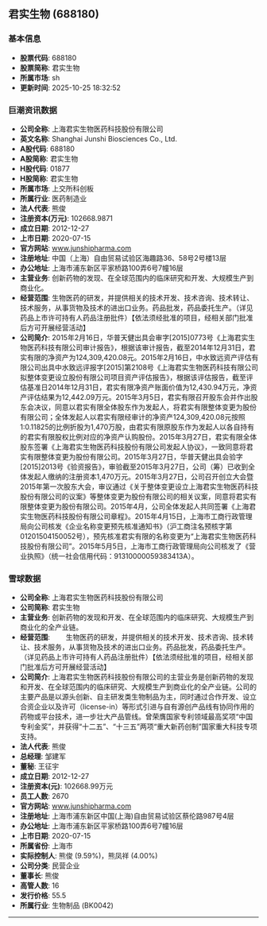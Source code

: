 ## 君实生物 (688180)

### 基本信息

- **股票代码**: 688180
- **股票简称**: 君实生物
- **所属市场**: sh
- **更新时间**: 2025-10-25 18:32:52

### 巨潮资讯数据

- **公司全称**: 上海君实生物医药科技股份有限公司
- **英文名称**: Shanghai Junshi Biosciences Co., Ltd.
- **A股代码**: 688180
- **A股简称**: 君实生物
- **H股代码**: 01877
- **H股简称**: 君实生物
- **所属市场**: 上交所科创板
- **所属行业**: 医药制造业
- **法人代表**: 熊俊
- **注册资本(万元)**: 102668.9871
- **成立日期**: 2012-12-27
- **上市日期**: 2020-07-15
- **官方网站**: www.junshipharma.com
- **注册地址**: 中国（上海）自由贸易试验区海趣路36、58号2号楼13层
- **办公地址**: 上海市浦东新区平家桥路100弄6号7幢16层
- **主营业务**: 创新药物的发现、在全球范围内的临床研究和开发、大规模生产到商业化。
- **经营范围**: 生物医药的研发，并提供相关的技术开发、技术咨询、技术转让、技术服务，从事货物及技术的进出口业务。药品批发，药品委托生产。（详见药品上市许可持有人药品注册批件）【依法须经批准的项目，经相关部门批准后方可开展经营活动】
- **公司简介**: 2015年2月16日，华普天健出具会审字[2015]0773号《上海君实生物医药科技有限公司审计报告》，根据该审计报告，截至2014年12月31日，君实有限的净资产为124,309,420.08元。2015年2月16日，中水致远资产评估有限公司出具中水致远评报字[2015]第2108号《上海君实生物医药科技有限公司拟整体变更设立股份有限公司项目资产评估报告》，根据该评估报告，截至评估基准日2014年12月31日，君实有限净资产账面价值为12,430.94万元，净资产评估结果为12,442.09万元。2015年3月5日，君实有限召开股东会并作出股东会决议，同意以君实有限全体股东作为发起人，将君实有限整体变更为股份有限公司；全体发起人以君实有限经审计的净资产124,309,420.08元按照1:0.11825的比例折股为1,470万股，由君实有限原股东作为发起人以各自持有的君实有限股权比例对应的净资产认购股份。2015年3月27日，君实有限全体股东签署《上海君实生物医药科技股份有限公司发起人协议》，一致同意将君实有限整体变更为股份有限公司。2015年3月27日，华普天健出具会验字[2015]2013号《验资报告》，审验截至2015年3月27日，公司（筹）已收到全体发起人缴纳的注册资本1,470万元。2015年3月27日，公司召开创立大会暨2015年第一次股东大会，审议通过《关于整体变更设立上海君实生物医药科技股份有限公司的议案》等整体变更为股份有限公司的相关议案，同意将君实有限整体变更为股份有限公司。2015年4月，公司全体发起人共同签署《上海君实生物医药科技股份有限公司章程》。2015年4月15日，上海市工商行政管理局向公司核发《企业名称变更预先核准通知书》（沪工商注名预核字第01201504150052号），预先核准君实有限的名称变更为“上海君实生物医药科技股份有限公司”。2015年5月5日，上海市工商行政管理局向公司核发了《营业执照》（统一社会信用代码：91310000059383413A）。

### 雪球数据

- **公司全称**: 上海君实生物医药科技股份有限公司
- **公司简称**: 君实生物
- **主营业务**: 创新药物的发现和开发、在全球范围内的临床研究、大规模生产到商业化的全产业链。
- **经营范围**: 　　生物医药的研发，并提供相关的技术开发、技术咨询、技术转让、技术服务，从事货物及技术的进出口业务。药品批发，药品委托生产。（详见药品上市许可持有人药品注册批件）【依法须经批准的项目，经相关部门批准后方可开展经营活动】
- **公司简介**: 上海君实生物医药科技股份有限公司的主营业务是创新药物的发现和开发、在全球范围内的临床研究、大规模生产到商业化的全产业链。公司的主要产品是以源头创新、自主研发类生物制品为主，同时通过合作开发、设立合资企业以及许可（license-in）等形式引进与自有源创产品线有协同作用的药物或平台技术，进一步壮大产品管线。曾荣膺国家专利领域最高奖项“中国专利金奖”，并获得“十二五”、“十三五”两项“重大新药创制”国家重大科技专项支持。
- **法人代表**: 熊俊
- **总经理**: 邹建军
- **董秘**: 王征宇
- **成立日期**: 2012-12-27
- **注册资本(元)**: 102668.99万元
- **员工人数**: 2670
- **官方网站**: www.junshipharma.com
- **注册地址**: 上海市浦东新区中国(上海)自由贸易试验区蔡伦路987号4层
- **办公地址**: 上海市浦东新区平家桥路100弄6号7幢16层
- **上市日期**: 2020-07-15
- **所属省份**: 上海市
- **实际控制人**: 熊俊 (9.59%)，熊凤祥 (4.00%)
- **公司分类**: 民营企业
- **董事长**: 熊俊
- **高管人数**: 16
- **发行价格**: 55.5
- **所属行业**: 生物制品 (BK0042)

---